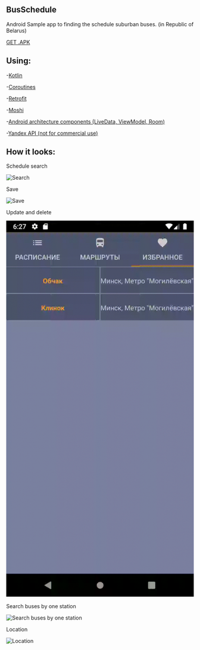 ## BusSchedule
Android Sample app to finding the schedule suburban buses. (in Republic of Belarus)

[GET .APK](https://github.com/akaFACET/BusSchedule/raw/master/app/release/app-release.apk)

## Using:

-[Kotlin](https://kotlinlang.org/)

-[Coroutines](https://kotlinlang.org/docs/reference/coroutines-overview.html)

-[Retrofit](https://square.github.io/retrofit/)

-[Moshi](https://github.com/square/moshi)

-[Android architecture components (LiveData, ViewModel, Room)](https://developer.android.com/topic/libraries/architecture)

-[Yandex API (not for commercial use)](https://yandex.ru/dev/rasp/raspapi/)

## How it looks:

Schedule search

![Search](https://github.com/akaFACET/BusSchedule/blob/master/demo/search.gif)


Save

![Save](https://github.com/akaFACET/BusSchedule/blob/master/demo/save.gif)


Update and delete 

![Update and delete ](https://github.com/akaFACET/BusSchedule/blob/master/demo/update%20and%20delete.gif)


Search buses by one station 

![Search buses by one station](https://github.com/akaFACET/BusSchedule/blob/master/demo/searchByOneStation.gif)


Location 

![Location](https://github.com/akaFACET/BusSchedule/blob/master/demo/location.gif)
